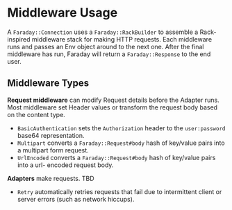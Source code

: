 # Middleware Usage

A `Faraday::Connection` uses a `Faraday::RackBuilder` to assemble a
Rack-inspired middleware stack for making HTTP requests. Each middleware runs
and passes an Env object around to the next one. After the final middleware has
run, Faraday will return a `Faraday::Response` to the end user.

## Middleware Types

**Request middleware** can modify Request details before the Adapter runs. Most
middleware set Header values or transform the request body based on the
content type.

* `BasicAuthentication` sets the `Authorization` header to the `user:password`
base64 representation.
* `Multipart` converts a `Faraday::Request#body` hash of key/value pairs into a
multipart form request.
* `UrlEncoded` converts a `Faraday::Request#body` hash of key/value pairs into a url-
encoded request body.

**Adapters** make requests. TBD

* `Retry` automatically retries requests that fail due to intermittent client
or server errors (such as network hiccups).
